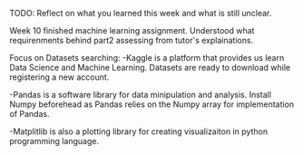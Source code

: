 TODO: Reflect on what you learned this week and what is still unclear.


Week 10 finished machine learning assignment. Understood what requirenments behind part2 assessing from tutor's explainations.

Focus on Datasets searching:
  -Kaggle is a platform that provides us learn Data Science and Machine Learning. Datasets are ready to download while registering a new account.

  -Pandas is a software library for data minipulation and analysis. Install Numpy beforehead as Pandas relies on the Numpy array for implementation of Pandas. 

  -Matplitlib is also a plotting library for creating visualizaiton in python programming language. 
  
